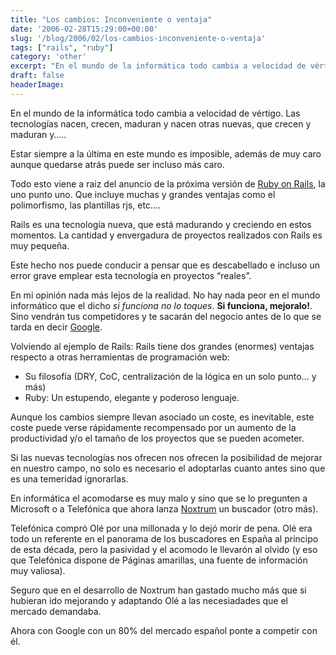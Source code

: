 ```yaml
---
title: "Los cambios: Inconveniente o ventaja"
date: '2006-02-28T15:29:00+00:00'
slug: '/blog/2006/02/los-cambios-inconveniente-o-ventaja'
tags: ["rails", "ruby"]
category: 'other'
excerpt: "En el mundo de la informática todo cambia a velocidad de vértigo. Las tecnologías nacen, crecen, maduran y nacen otras nuevas, que crecen y maduran y…..Estar siempre a la última en este mundo es impo..."
draft: false
headerImage:
---
```

En el mundo de la informática todo cambia a velocidad de vértigo. Las tecnologías nacen, crecen, maduran y nacen otras nuevas, que crecen y maduran y…..

Estar siempre a la última en este mundo es imposible, además de muy caro aunque quedarse atrás puede ser incluso más caro.

Todo esto viene a raiz del anuncio de la próxima versión de [Ruby on Rails](http://www.rubyonrails.org), la uno punto uno. Que incluye muchas y grandes ventajas como el polimorfismo, las plantillas rjs, etc….

Rails es una tecnología nueva, que está madurando y creciendo en estos momentos. La cantidad y envergadura de proyectos realizados con Rails es muy pequeña.

Este hecho nos puede conducir a pensar que es descabellado e incluso un error grave emplear esta tecnología en proyectos “reales”.

En mi opinión nada más lejos de la realidad. No hay nada peor en el mundo informático que el dicho _si funciona no lo toques_. **Si funciona, mejoralo!**. Sino vendrán tus competidores y te sacarán del negocio antes de lo que se tarda en decir [Google](http://www.google.com).

Volviendo al ejemplo de Rails: Rails tiene dos grandes (enormes) ventajas respecto a otras herramientas de programación web:

- Su filosofía (DRY, CoC, centralización de la lógica en un solo punto… y más)
- Ruby: Un estupendo, elegante y poderoso lenguaje.

Aunque los cambios siempre llevan asociado un coste, es inevitable, este coste puede verse rápidamente recompensado por un aumento de la productividad y/o el tamaño de los proyectos que se pueden acometer.

Si las nuevas tecnologías nos ofrecen nos ofrecen la posibilidad de mejorar en nuestro campo, no solo es necesario el adoptarlas cuanto antes sino que es una temeridad ignorarlas.

En informática el acomodarse es muy malo y sino que se lo pregunten a Microsoft o a Telefónica que ahora lanza [Noxtrum](http://www.noxtrum.com/) un buscador (otro más).

Telefónica compró Olé por una millonada y lo dejó morir de pena. Olé era todo un referente en el panorama de los buscadores en España al principo de esta década, pero la pasividad y el acomodo le llevarón al olvido (y eso que Telefónica dispone de Páginas amarillas, una fuente de información muy valiosa).

Seguro que en el desarrollo de Noxtrum han gastado mucho más que si hubieran ido mejorando y adaptando Olé a las necesiadades que el mercado demandaba.

Ahora con Google con un 80% del mercado español ponte a competir con él.
